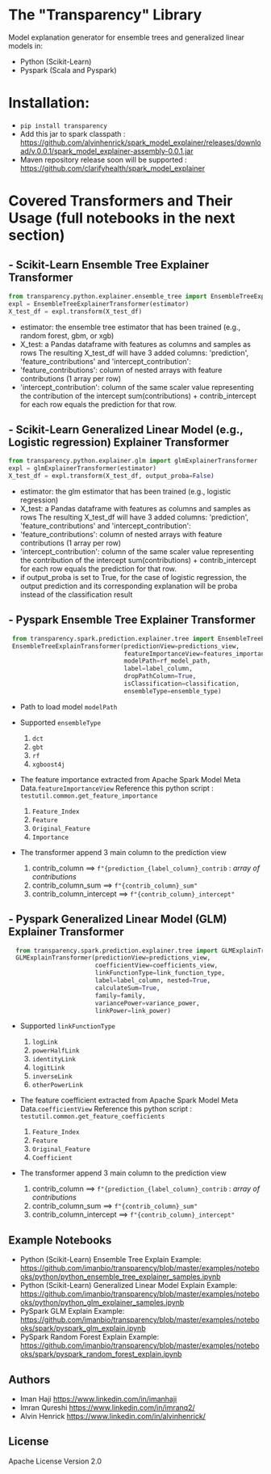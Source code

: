 # The "Transparency" Library
Model explanation generator for ensemble trees and generalized linear models in:
- Python (Scikit-Learn)
- Pyspark (Scala and Pyspark)

# Installation:
- `pip install transparency`
- Add this jar to spark classpath : https://github.com/alvinhenrick/spark_model_explainer/releases/download/v.0.0.1/spark_model_explainer-assembly-0.0.1.jar
- Maven repository release soon will be supported : https://github.com/clarifyhealth/spark_model_explainer


# Covered Transformers and Their Usage (full notebooks in the next section)
## - Scikit-Learn Ensemble Tree Explainer Transformer
 ```python
from transparency.python.explainer.ensemble_tree import EnsembleTreeExplainerTransformer
expl = EnsembleTreeExplainerTransformer(estimator)
X_test_df = expl.transform(X_test_df)
 ```
- estimator: the ensemble tree estimator that has been trained (e.g., random forest, gbm, or xgb)
- X_test: a Pandas dataframe with features as columns and samples as rows
The resulting X_test_df will have 3 added columns: 'prediction', 'feature_contributions' and 'intercept_contribution':
- 'feature_contributions': column of nested arrays with feature contributions (1 array per row)
- 'intercept_contribution': column of the same scaler value representing the contribution of the intercept
sum(contributions) + contrib_intercept for each row equals the prediction for that row.
## - Scikit-Learn Generalized Linear Model (e.g., Logistic regression) Explainer Transformer
 ```python
from transparency.python.explainer.glm import glmExplainerTransformer
expl = glmExplainerTransformer(estimator)
X_test_df = expl.transform(X_test_df, output_proba=False)
 ```
- estimator: the glm estimator that has been trained (e.g., logistic regression)
- X_test: a Pandas dataframe with features as columns and samples as rows
The resulting X_test_df will have 3 added columns: 'prediction', 'feature_contributions' and 'intercept_contribution':
- 'feature_contributions': column of nested arrays with feature contributions (1 array per row)
- 'intercept_contribution': column of the same scaler value representing the contribution of the intercept
sum(contributions) + contrib_intercept for each row equals the prediction for that row.
- if output_proba is set to True, for the case of logistic regression, the output prediction and its corresponding explanation will be proba instead of the classification result
## - Pyspark Ensemble Tree Explainer Transformer
 ```python 
  from transparency.spark.prediction.explainer.tree import EnsembleTreeExplainTransformer
  EnsembleTreeExplainTransformer(predictionView=predictions_view, 
                                 featureImportanceView=features_importance_view,
                                 modelPath=rf_model_path, 
                                 label=label_column,
                                 dropPathColumn=True, 
                                 isClassification=classification, 
                                 ensembleType=ensemble_type)

 ```
- Path to load model `modelPath`

- Supported `ensembleType`
    1. `dct`
    2. `gbt`
    3. `rf`
    4. `xgboost4j`

- The feature importance extracted from Apache Spark Model Meta Data.`featureImportanceView`
  Reference this python script : `testutil.common.get_feature_importance`
    1. `Feature_Index`
    2. `Feature`
    3. `Original_Feature`
    4. `Importance`

- The transformer append 3 main column to the prediction view 
    1. contrib_column ==> `f"{prediction_{label_column}_contrib` : *array of contributions*
    2. contrib_column_sum ==>  `f"{contrib_column}_sum"`
    3. contrib_column_intercept ==> `f"{contrib_column}_intercept"`

## - Pyspark Generalized Linear Model (GLM) Explainer Transformer
 ```python 
   from transparency.spark.prediction.explainer.tree import GLMExplainTransformer
   GLMExplainTransformer(predictionView=predictions_view, 
                         coefficientView=coefficients_view,
                         linkFunctionType=link_function_type, 
                         label=label_column, nested=True,
                         calculateSum=True, 
                         family=family, 
                         variancePower=variance_power, 
                         linkPower=link_power)

 ```
-  Supported `linkFunctionType`
    1. `logLink`
    2. `powerHalfLink`
    3. `identityLink`
    4. `logitLink`
    5. `inverseLink`
    6. `otherPowerLink`

- The feature coefficient extracted from Apache Spark Model Meta Data.`coefficientView`
  Reference this python script : `testutil.common.get_feature_coefficients`
    1. `Feature_Index`
    2. `Feature`
    3. `Original_Feature`
    4. `Coefficient`

- The transformer append 3 main column to the prediction view 
    1. contrib_column ==> `f"{prediction_{label_column}_contrib` : *array of contributions*
    2. contrib_column_sum ==>  `f"{contrib_column}_sum"`
    3. contrib_column_intercept ==> `f"{contrib_column}_intercept"`

## Example Notebooks
- Python (Scikit-Learn) Ensemble Tree Explain Example:
https://github.com/imanbio/transparency/blob/master/examples/notebooks/python/python_ensemble_tree_explainer_samples.ipynb
- Python (Scikit-Learn) Generalized Linear Model Explain Example:
https://github.com/imanbio/transparency/blob/master/examples/notebooks/python/python_glm_explainer_samples.ipynb
- PySpark GLM Explain Example:
https://github.com/imanbio/transparency/blob/master/examples/notebooks/spark/pyspark_glm_explain.ipynb
- PySpark Random Forest Explain Example:
https://github.com/imanbio/transparency/blob/master/examples/notebooks/spark/pyspark_random_forest_explain.ipynb

## Authors
* Iman Haji <https://www.linkedin.com/in/imanhaji>
* Imran Qureshi <https://www.linkedin.com/in/imranq2/>
* Alvin Henrick <https://www.linkedin.com/in/alvinhenrick/>

## License
Apache License Version 2.0
